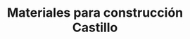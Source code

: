 ---
title: "Materiales para construcción Castillo"
url: /toluca/materiales-para-construccion-castillo/
shop: comercio
---